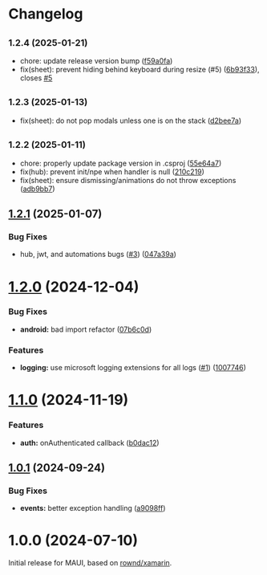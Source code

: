# Changelog

## <small>1.2.4 (2025-01-21)</small>

* chore: update release version bump ([f59a0fa](https://github.com/rownd/dotnet-maui/commit/f59a0fa))
* fix(sheet): prevent hiding behind keyboard during resize (#5) ([6b93f33](https://github.com/rownd/dotnet-maui/commit/6b93f33)), closes [#5](https://github.com/rownd/dotnet-maui/issues/5)

## <small>1.2.3 (2025-01-13)</small>

* fix(sheet): do not pop modals unless one is on the stack ([d2bee7a](https://github.com/rownd/dotnet-maui/commit/d2bee7a))

## <small>1.2.2 (2025-01-11)</small>

* chore: properly update package version in .csproj ([55e64a7](https://github.com/rownd/dotnet-maui/commit/55e64a7))
* fix(hub): prevent init/npe when handler is null ([210c219](https://github.com/rownd/dotnet-maui/commit/210c219))
* fix(sheet): ensure dismissing/animations do not throw exceptions ([adb9bb7](https://github.com/rownd/dotnet-maui/commit/adb9bb7))

## [1.2.1](https://github.com/rownd/dotnet-maui/compare/1.2.0...1.2.1) (2025-01-07)


### Bug Fixes

* hub, jwt, and automations bugs ([#3](https://github.com/rownd/dotnet-maui/issues/3)) ([047a39a](https://github.com/rownd/dotnet-maui/commit/047a39a82eb72d0560a3aa5e79073289a27cf65b))

# [1.2.0](https://github.com/rownd/dotnet-maui/compare/1.1.0...1.2.0) (2024-12-04)


### Bug Fixes

* **android:** bad import refactor ([07b6c0d](https://github.com/rownd/dotnet-maui/commit/07b6c0d0d94bf0c47c35257be0f1a7775cb4848d))


### Features

* **logging:** use microsoft logging extensions for all logs ([#1](https://github.com/rownd/dotnet-maui/issues/1)) ([1007746](https://github.com/rownd/dotnet-maui/commit/10077465819f99a3a19cc1cb25223c838583b7b0))

# [1.1.0](https://github.com/rownd/dotnet-maui/compare/1.0.1...1.1.0) (2024-11-19)


### Features

* **auth:** onAuthenticated callback ([b0dac12](https://github.com/rownd/dotnet-maui/commit/b0dac1229326ac94babffa87fe80cfe374919763))

## [1.0.1](https://github.com/rownd/dotnet-maui/compare/1.0.0...1.0.1) (2024-09-24)


### Bug Fixes

* **events:** better exception handling ([a9098ff](https://github.com/rownd/dotnet-maui/commit/a9098ffe9a0a32e58df2753096e05564edf7221d))

# 1.0.0 (2024-07-10)

Initial release for MAUI, based on [rownd/xamarin](https://github.com/rownd/xamarin).
